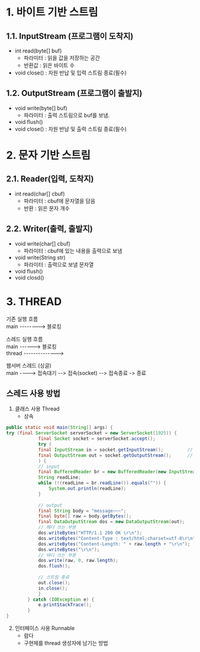 



# 1. 바이트 기반 스트림
## 1.1. InputStream (프로그램이 도착지)
- int read(byte[] buf)
    - 파라미터 : 읽을 값을 저장하는 공간
    - 반환값 : 읽은 바이트 수
- void close() : 자원 반납 및 입력 스트림 종료(필수)

## 1.2. OutputStream (프로그램이 출발지)
- void write(byte[] buf)
    - 파라미터 : 출력 스트림으로 buf를 보냄.
- void flush()
- void close() : 자원 반남 및 출력 스트림 종료(필수)


# 2. 문자 기반 스트림
## 2.1. Reader(입력, 도착지)
- int read(char[] cbuf)
    - 파라미터 : cbuf에 문자열을 담음
    - 반환 : 읽은 문자 개수

## 2.2. Writer(출력, 출발지)
- void write(char[] cbuf)
    - 파라미터 : cbuf에 있는 내용을 출력으로 보냄
- void write(String str)
    - 파라미터 : 출력으로 보낼 문자열
- void flush()
- void closd()

# 3. THREAD

기존 실행 흐름  
main --------> 블로킹  

스레드 실행 흐름  
main ------> 블로킹  
thread -------------->  

웹서버 스레드 (싱글)  
main ----> 접속대기 --> 접속(socket) --> 접속종료 -> 종료

## 스레드 사용 방법
1. 클래스 사용 Thread
    - 상속
```java
public static void main(String[] args) {
try (final ServerSocket serverSocket = new ServerSocket(1925)) {
			final Socket socket = serverSocket.accept();
			try (
            final InputStream in = socket.getInputStream();			// from client
			final OutputStream out = socket.getOutputStream();		// to client
			) {
			// input
			final BufferedReader br = new BufferedReader(new InputStreamReader(in));
			String readLine;
			while (!(readLine = br.readLine()).equals("")) {
				System.out.println(readLine);
			}
			
			// output
			final String body = "message~~~";
			final byte[] raw = body.getBytes();
			final DataOutputStream dos = new DataOutputStream(out);
			// 헤더 쓰는 부분
			dos.writeBytes("HTTP/1.1 200 OK \r\n");
			dos.writeBytes("Content-Type : text/html;charset=utf-8\r\n");
			dos.writeBytes("Content-Length: " + raw.length + "\r\n");
			dos.writeBytes("\r\n");
			// 바디 쓰는 부분
			dos.write(raw, 0, raw.length);
			dos.flush();
			
			// 스트림 종료
			out.close();
			in.close();
            }
		} catch (IOException e) {
			e.printStackTrace();
		}
}
```

2. 인터페이스 사용 Runnable
    - 람다
    - 구현체를 thread 생성자에 남기는 방법
